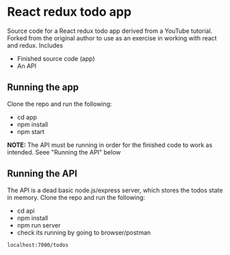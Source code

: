 # React redux todo app

Source code for a React redux todo app derived from a YouTube tutorial. Forked from the original author to use as an exercise in working with react and redux.  Includes

- Finished source code (app)
- An API

## Running the app

Clone the repo and run the following:

- cd app
- npm install
- npm start

**NOTE:** The API must be running in order for the finished code to work as intended. Seee "Running the API" below

## Running the API

The API is a dead basic node.js/express server, which stores the todos state in memory. Clone the repo and run the following:

- cd api
- npm install
- npm run server
- check its running by going to browser/postman

```
localhost:7000/todos

```
